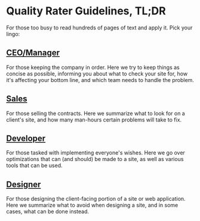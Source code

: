# Quality Rater Guidelines, TL;DR

For those too busy to read hundreds of pages of text and apply it. Pick your lingo:

## [CEO/Manager](./for-everyone.html)

For those keeping the company in order. Here we try to keep things as concise as possible, informing you about what to check your site for, how it's affecting your bottom line, and which team needs to handle the problem.

## [Sales](./for-sales.html)

For those selling the contracts. Here we summarize what to look for on a client's site, and how many man-hours certain problems will take to fix.

## [Developer](./for-developers.html)

For those tasked with implementing everyone's wishes. Here we go over optimizations that can (and should) be made to a site, as well as various tools that can be used.

## [Designer](./for-designers.html)

For those designing the client-facing portion of a site or web application. Here we summarize what to avoid when designing a site, and in some cases, what can be done instead.
